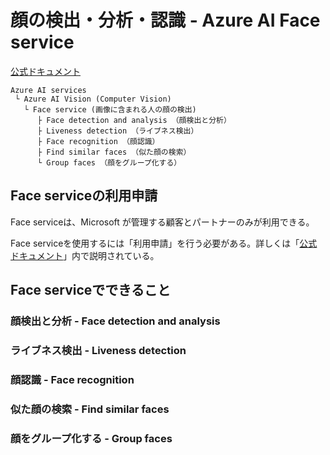 # 顔の検出・分析・認識 - Azure AI Face service

[公式ドキュメント](https://learn.microsoft.com/ja-jp/azure/ai-services/computer-vision/overview-identity)

```
Azure AI services
 └ Azure AI Vision (Computer Vision)
   └ Face service (画像に含まれる人の顔の検出)
      ├ Face detection and analysis （顔検出と分析）
      ├ Liveness detection （ライブネス検出）
      ├ Face recognition （顔認識）
      ├ Find similar faces （似た顔の検索）
      └ Group faces （顔をグループ化する）
```

## Face serviceの利用申請

Face serviceは、Microsoft が管理する顧客とパートナーのみが利用できる。

Face serviceを使用するには「利用申請」を行う必要がある。詳しくは「[公式ドキュメント](https://learn.microsoft.com/ja-jp/azure/ai-services/computer-vision/overview-identity)」内で説明されている。

## Face serviceでできること


### 顔検出と分析 - Face detection and analysis
### ライブネス検出 - Liveness detection
### 顔認識 - Face recognition
### 似た顔の検索 - Find similar faces
### 顔をグループ化する - Group faces


